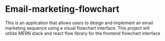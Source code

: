 # Email-marketing-flowchart
This is an application that allows users to design and implement an email marketing sequence using a visual flowchart interface. This project will utilize MERN stack and react flow library for the frontend flowchart interface
